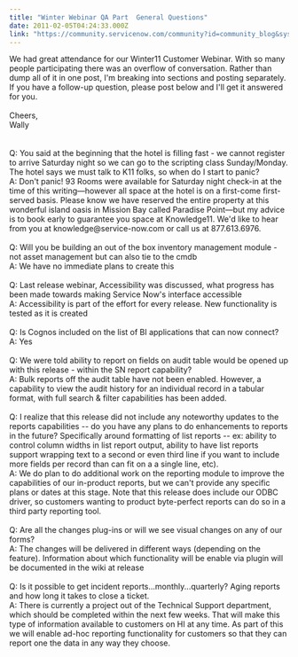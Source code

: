```yaml
---
title: "Winter Webinar QA Part  General Questions"
date: 2011-02-05T04:24:33.000Z
link: "https://community.servicenow.com/community?id=community_blog&sys_id=9b8d2a69dbd0dbc01dcaf3231f961962"
---
```

<p>We had great attendance for our Winter11 Customer Webinar. With so many people participating there was an overflow of conversation. Rather than dump all of it in one post, I'm breaking into sections and posting separately. If you have a follow-up question, please post below and I'll get it answered for you.<br /><br />Cheers,<br />Wally<br /><br /><br />Q: You said at the beginning that the hotel is filling fast - we cannot register to arrive Saturday night so we can go to the scripting class Sunday/Monday. The hotel says we must talk to K11 folks, so when do I start to panic?<br />A: Don't panic! 93 Rooms were available for Saturday night check-in at the time of this writing—however all space at the hotel is on a first-come first-served basis. Please know we have reserved the entire property at this wonderful island oasis in Mission Bay called Paradise Point—but my advice is to book early to guarantee you space at Knowledge11. We'd like to hear from you at knowledge@service-now.com or call us at 877.613.6976.<br /><br />Q: Will you be building an out of the box inventory management module - not asset management but can also tie to the cmdb<br />A: We have no immediate plans to create this<br /><br />Q: Last release webinar, Accessibility was discussed, what progress has been made towards making Service Now's interface accessible <br />A: Accessibility is part of the effort for every release. New functionality is tested as it is created <br /><br />Q: Is Cognos included on the list of BI applications that can now connect?<br />A: Yes<br /><br />Q: We were told ability to report on fields on audit table would be opened up with this release - within the SN report capability?<br />A: Bulk reports off the audit table have not been enabled. However, a capability to view the audit history for an individual record in a tabular format, with full search &amp; filter capabilities has been added.<br /><br />Q: I realize that this release did not include any noteworthy updates to the reports capabilities -- do you have any plans to do enhancements to reports in the future? Specifically around formatting of list reports -- ex: ability to control column widths in list report output, ability to have list reports support wrapping text to a second or even third line if you want to include more fields per record than can fit on a a single line, etc).<br />A: We do plan to do additional work on the reporting module to improve the capabilities of our in-product reports, but we can't provide any specific plans or dates at this stage. Note that this release does include our ODBC driver, so customers wanting to product byte-perfect reports can do so in a third party reporting tool.<br /><br />Q: Are all the changes plug-ins or will we see visual changes on any of our forms?<br />A: The changes will be delivered in different ways (depending on the feature). Information about which functionality will be enable via plugin will be documented in the wiki at release<br /><br />Q: Is it possible to get incident reports...monthly...quarterly? Aging reports and how long it takes to close a ticket.<br />A: There is currently a project out of the Technical Support department, which should be completed within the next few weeks. That will make this type of information available to customers on HI at any time. As part of this we will enable ad-hoc reporting functionality for customers so that they can report one the data in any way they choose.</p>